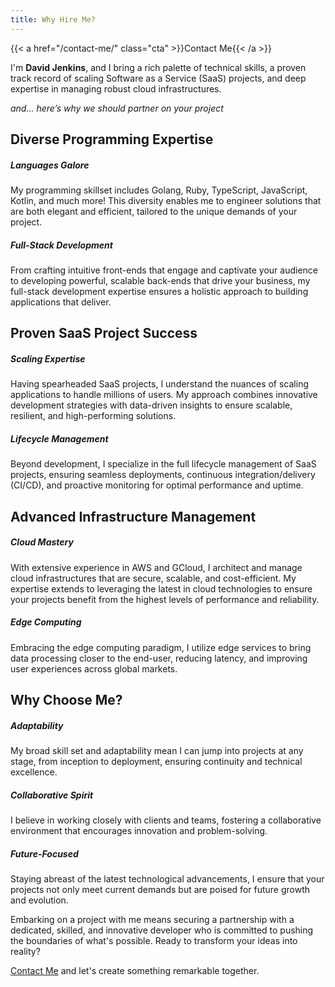 ```yaml
---
title: Why Hire Me?
---
```


{{< a href="/contact-me/" class="cta" >}}Contact Me{{< /a >}}

I'm **David Jenkins**, and I bring a rich palette of technical skills, a proven track record of scaling Software as a Service (SaaS) projects, and deep expertise in managing robust cloud infrastructures.

*and... here’s why we should partner on your project*


## Diverse Programming Expertise

##### Languages Galore
My programming skillset includes Golang, Ruby, TypeScript, JavaScript, Kotlin, and much more! This diversity enables me to engineer solutions that are both elegant and efficient, tailored to the unique demands of your project.

##### Full-Stack Development
From crafting intuitive front-ends that engage and captivate your audience to developing powerful, scalable back-ends that drive your business, my full-stack development expertise ensures a holistic approach to building applications that deliver.

## Proven SaaS Project Success

##### Scaling Expertise
Having spearheaded SaaS projects, I understand the nuances of scaling applications to handle millions of users. My approach combines innovative development strategies with data-driven insights to ensure scalable, resilient, and high-performing solutions.

##### Lifecycle Management
Beyond development, I specialize in the full lifecycle management of SaaS projects, ensuring seamless deployments, continuous integration/delivery (CI/CD), and proactive monitoring for optimal performance and uptime.

## Advanced Infrastructure Management

##### Cloud Mastery
With extensive experience in AWS and GCloud, I architect and manage cloud infrastructures that are secure, scalable, and cost-efficient. My expertise extends to leveraging the latest in cloud technologies to ensure your projects benefit from the highest levels of performance and reliability.

##### Edge Computing
Embracing the edge computing paradigm, I utilize edge services to bring data processing closer to the end-user, reducing latency, and improving user experiences across global markets.

## Why Choose Me?

##### Adaptability
My broad skill set and adaptability mean I can jump into projects at any stage, from inception to deployment, ensuring continuity and technical excellence.

##### Collaborative Spirit
I believe in working closely with clients and teams, fostering a collaborative environment that encourages innovation and problem-solving.

##### Future-Focused
Staying abreast of the latest technological advancements, I ensure that your projects not only meet current demands but are poised for future growth and evolution.

Embarking on a project with me means securing a partnership with a dedicated, skilled, and innovative developer who is committed to pushing the boundaries of what's possible. Ready to transform your ideas into reality?

[Contact Me](/contact-me) and let's create something remarkable together.

